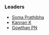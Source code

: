 ### Leaders
* [Soma Prathibha](mailto:soma.prathibha@owasp.org)
* [Kannan K](mailto:kannan.k@owasp.org)
* [Gowthan PN](mailto:gowthan.pn@owasp.org)
